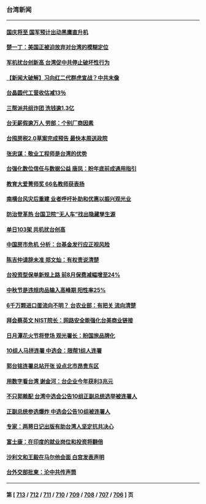 ### 台湾新闻
---
#### [国庆将至 国军预计出动黑鹰直升机](../../pages/ncid1349361/n14076814.md) 
#### [楚一丁：美国正被迫放弃对台湾的模糊定位](../../pages/ncid1349361/n14076441.md) 
#### [军机扰台创新高 台湾促中共停止破坏性行为](../../pages/ncid1349361/n14075955.md) 
#### [【新闻大破解】习向红二代群虎宣战？中共末像](../../pages/ncid1349361/n14076239.md) 
#### [台晶圆代工营收估减13％](../../pages/ncid1349361/n14076273.md) 
#### [三帮派共组诈团 洗钱逾1.3亿](../../pages/ncid1349361/n14076260.md) 
#### [台无薪假逾万人 劳部：个别厂商因素](../../pages/ncid1349361/n14076259.md) 
#### [台囤房税2.0草案完成预告 最快本周送政院](../../pages/ncid1349361/n14076265.md) 
#### [张忠谋：敬业工程师是台湾的优势](../../pages/ncid1349361/n14076269.md) 
#### [台强化数位信任与数据公益 唐凤：盼年底前成通用指引](../../pages/ncid1349361/n14076271.md) 
#### [教育大爱菁师奖 66名教师获表扬](../../pages/ncid1349361/n14076286.md) 
#### [南横台风灾后重建 业者呼吁补助和优惠以振兴观光业](../../pages/ncid1349361/n14076303.md) 
#### [防治登革热 台国卫院“无人车”找出隐藏孳生源](../../pages/ncid1349361/n14076276.md) 
#### [单日103架 共机扰台创高](../../pages/ncid1349361/n14076249.md) 
#### [中国房市危机 分析：台基金发行应正视风险](../../pages/ncid1349361/n14076272.md) 
#### [陈吉仲请辞未准 郑文灿：有权责说清楚](../../pages/ncid1349361/n14076266.md) 
#### [台投资型保单新规上路 前8月保费减幅增至24%](../../pages/ncid1349361/n14076293.md) 
#### [中秋节是违规肉品输入高峰期 阳性率25%](../../pages/ncid1349361/n14076295.md) 
#### [6千万颗进口蛋流向不明？ 台农业部：有把关 流向清楚](../../pages/ncid1349361/n14076291.md) 
#### [拜会蔡英文 NIST院长：网路安全能强化台美商业链接](../../pages/ncid1349361/n14076282.md) 
#### [日月潭花火节将登场 观光署长：盼国旅品牌化](../../pages/ncid1349361/n14076296.md) 
#### [10组人马拼连署 中选会：限帮1组人连署](../../pages/ncid1349361/n14076219.md) 
#### [郭台铭连署总站开张 设点北市昂贵东区](../../pages/ncid1349361/n14076215.md) 
#### [用数字看台湾 谢金河：台企业今年获利3兆元](../../pages/ncid1349361/n14076163.md) 
#### [不只郭赖配 台湾中选会公告10组正副总统选举被连署人](../../pages/ncid1349361/n14076082.md) 
#### [正副总统参选爆炸 中选会公告10组被连署人](../../pages/ncid1349361/n14076053.md) 
#### [专家：两蒋日记出版有助台湾人坚定抗共决心](../../pages/ncid1349361/n14074183.md) 
#### [富士康：在印度的就业岗位和投资将翻倍](../../pages/ncid1349361/n14075682.md) 
#### [沙利文和王毅在马尔他会面 白宫发表声明](../../pages/ncid1349361/n14075654.md) 
#### [台外交部批柬：沦中共传声筒](../../pages/ncid1349361/n14075569.md) 

---
#### 第 [ [713](./713.md) / [712](./712.md) / [711](./711.md) / [710](./710.md) / [709](./709.md) / [708](./708.md) / [707](./707.md) / [706](./706.md) ] 页

